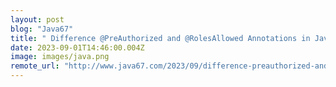 ```yaml
---
layout: post
blog: "Java67"
title: " Difference @PreAuthorized and @RolesAllowed Annotations in Java (with Example)"
date: 2023-09-01T14:46:00.004Z
image: images/java.png
remote_url: "http://www.java67.com/2023/09/difference-preauthorized-and.html"
---
```

